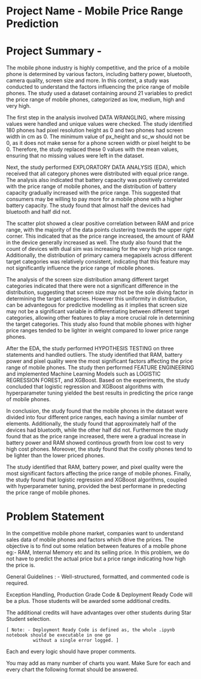 # Project Name - Mobile Price Range Prediction

# Project Summary - 
The mobile phone industry is highly competitive, and the price of a mobile phone is determined by various factors, including battery power, bluetooth, camera quality, screen size and more. In this context, a study was conducted to understand the factors influencing the price range of mobile phones. The study used a dataset containing around 21 variables to predict the price range of mobile phones, categorized as low, medium, high and very high.

The first step in the analysis involved DATA WRANGLING, where missing values were handled and unique values were checked. The study identified 180 phones had pixel resolution height as 0 and two phones had screen width in cm as 0. The minimum value of px_height and sc_w should not be 0, as it does not make sense for a phone screen width or pixel height to be 0. Therefore, the study replaced these 0 values with the mean values, ensuring that no missing values were left in the dataset.

Next, the study performed EXPLORATORY DATA ANALYSIS (EDA), which received that all category phones were distributed with equal price range. The analysis also indicated that battery capacity was positively correlated with the price range of mobile phones, and the distribution of battery capacity gradually increased with the price range. This suggested that consumers may be willing to pay more for a mobile phone with a higher battery capacity. The study found that almost half the devices had bluetooth and half did not.

The scatter plot showed a clear positive correlation between RAM and price range, with the majority of the data points clustering towards the upper right corner. This indicated that as the price range increased, the amount of RAM in the device generally increased as well. The study also found that the count of devices with dual sim was increasing for the very high price range. Additionally, the distribution of primary camera megapixels across different target categories was relatively consistent, indicating that this feature may not significantly influence the price range of mobile phones.

The analysis of the screen size distribution amang different target categories indicated that there were not a significant difference in the distribution, suggesting that screen size may not be the sole diving factor in determining the target categories. However this uniformity in distribution, can be advantegous for predictive modelling as it implies that screen size may not be a significant variable in differentiating between different target categories, allowing other features to play a more crucial role in determining the target categories. This study also found that mobile phones with higher price ranges tended to be lighter in weight compared to lower price range phones.

After the EDA, the study performed HYPOTHESIS TESTING on three statements and handled outliers. The study identified that RAM, battery power and pixel quality were the most significant factors affecting the price range of mobile phones. The study then performed FEATURE ENGINEERING and implemented Machine Learning Models such as LOGISTIC REGRESSION FOREST, and XGBoost. Based on the experiments, the study concluded that logistic regression and XGBoost algorithms with hyperparameter tuning yielded the best results in predicting the price range of mobile phones.

In conclusion, the study found that the mobile phones in the dataset were divided into four different price ranges, each having a similar number of elements. Additionally, the study found that approximately half of the devices had bluetooth, while the other half did not. Furthermore the study found that as the price range increased, there were a gradual increase in battery power and RAM showed continous growth from low cost to very high cost phones. Moreover, the study found that the costly phones tend to be lighter than the lower priced phones.

The study identified that RAM, battery power, and pixel quality were the most significant factors affecting the price range of mobile phones. Finally, the study found that logistic regression and XGBoost algorithms, coupled with hyperparameter tuning, provided the best performane in predecting the price range of mobile phones.

# Problem Statement

In the competitive mobile phone market, companies want to understand sales data of mobile phones and factors which drive the prices. The objective is to find out some relation between features of a mobile phone eg:- RAM, Internal Memory etc and its selling price. In this problem, we do not have to predict the actual price but a price range indicating how high the price is.

General Guidelines : -
Well-structured, formatted, and commented code is required.

Exception Handling, Production Grade Code & Deployment Ready Code will be a plus. Those students will be awarded some additional credits.

The additional credits will have advantages over other students during Star Student selection.

    [ Note: - Deployment Ready Code is defined as, the whole .ipynb notebook should be executable in one go
              without a single error logged. ]
Each and every logic should have proper comments.

You may add as many number of charts you want. Make Sure for each and every chart the following format should be answered.
